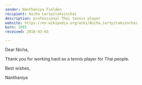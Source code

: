 ```yaml
---
sender: Nanthaniya Fielden
recipient: Nicha Lertpitaksinchai
description: professional Thai tennis player
website: https://en.wikipedia.org/wiki/Nicha_Lertpitaksinchai
born: 1991
received: 2016-03-03

---
```


Dear Nicha,

Thank you for working hard as a tennis player for Thai people.

Best wishes,

Nanthaniya
